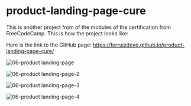 # product-landing-page-cure

This is another project from of the modules of the certification from FreeCodeCamp. This is how the project looks like:

Here is the link to the GitHub page: https://ferruizdevp.github.io/product-landing-page-cure/

![06-product landing-page](https://github.com/FerRuizDevp/product-landing-page-cure/assets/117100019/f8311fd5-285f-4b16-9648-9fba8b2078e5)

![06-product landing-page-2](https://github.com/FerRuizDevp/product-landing-page-cure/assets/117100019/1e60c91d-a16e-41ed-9517-ae5193b07f18)

![06-product landing-page-3](https://github.com/FerRuizDevp/product-landing-page-cure/assets/117100019/96c3e086-75ce-42b6-aaba-f2d6bf4a3d69)

![06-product landing-page-4](https://github.com/FerRuizDevp/product-landing-page-cure/assets/117100019/752b9c00-c2b3-44a8-881f-fb84740fb91d)
